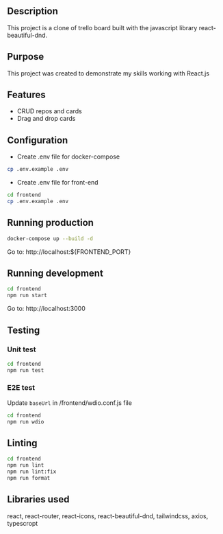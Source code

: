 ## Description

This project is a clone of trello board built with the javascript library react-beautiful-dnd.

## Purpose

This project was created to demonstrate my skills working with React.js

## Features

- CRUD repos and cards
- Drag and drop cards

## Configuration

- Create .env file for docker-compose

```sh
cp .env.example .env
```

- Create .env file for front-end

```sh
cd frontend
cp .env.example .env
```

## Running production

```sh
docker-compose up --build -d
```

Go to: http://localhost:${FRONTEND_PORT}

## Running development

```sh
cd frontend
npm run start
```

Go to: http://localhost:3000

## Testing

### Unit test

```sh
cd frontend
npm run test
```

### E2E test

Update `baseUrl` in /frontend/wdio.conf.js file

```sh
cd frontend
npm run wdio
```

## Linting

```sh
cd frontend
npm run lint
npm run lint:fix
npm run format
```

## Libraries used

react, react-router, react-icons, react-beautiful-dnd, tailwindcss, axios, typescropt

